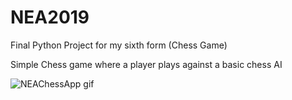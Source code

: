 # NEA2019
Final Python Project for my sixth form (Chess Game)

Simple Chess game where a player plays against a basic chess AI

![NEAChessApp gif](https://user-images.githubusercontent.com/107858231/215296941-c9d6979e-6bed-48ce-a4d5-f5c570f6d0f1.gif)
